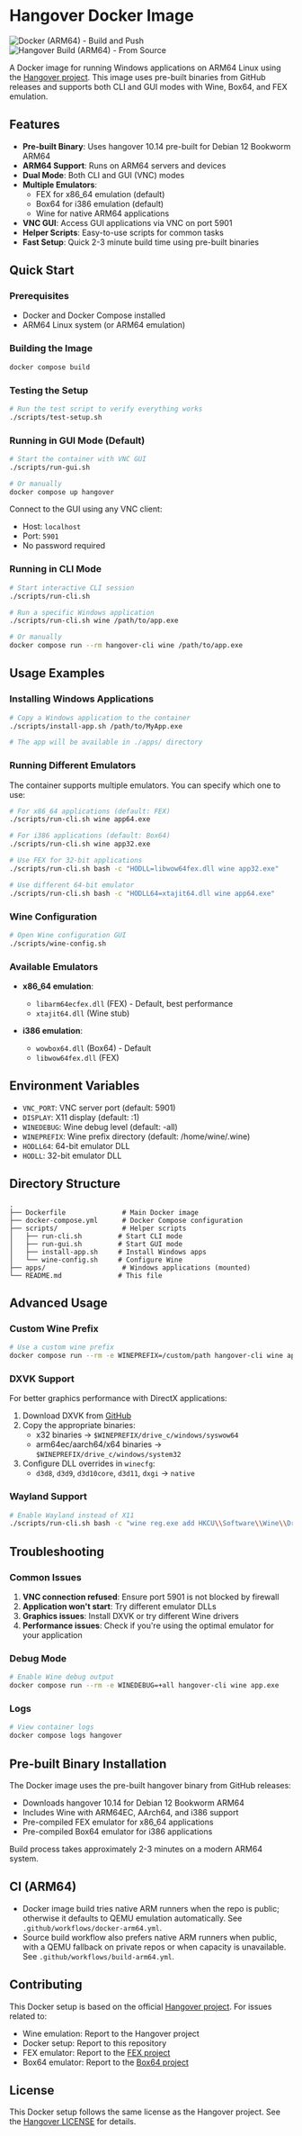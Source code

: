 # Hangover Docker Image

![Docker (ARM64) - Build and Push](https://github.com/${{github.repository}}/actions/workflows/docker-arm64.yml/badge.svg)
![Hangover Build (ARM64) - From Source](https://github.com/${{github.repository}}/actions/workflows/build-arm64.yml/badge.svg)

A Docker image for running Windows applications on ARM64 Linux using the [Hangover project](https://github.com/AndreRH/hangover). This image uses pre-built binaries from GitHub releases and supports both CLI and GUI modes with Wine, Box64, and FEX emulation.

## Features

- **Pre-built Binary**: Uses hangover 10.14 pre-built for Debian 12 Bookworm ARM64
- **ARM64 Support**: Runs on ARM64 servers and devices
- **Dual Mode**: Both CLI and GUI (VNC) modes
- **Multiple Emulators**: 
  - FEX for x86_64 emulation (default)
  - Box64 for i386 emulation (default)
  - Wine for native ARM64 applications
- **VNC GUI**: Access GUI applications via VNC on port 5901
- **Helper Scripts**: Easy-to-use scripts for common tasks
- **Fast Setup**: Quick 2-3 minute build time using pre-built binaries

## Quick Start

### Prerequisites

- Docker and Docker Compose installed
- ARM64 Linux system (or ARM64 emulation)

### Building the Image

```bash
docker compose build
```

### Testing the Setup

```bash
# Run the test script to verify everything works
./scripts/test-setup.sh
```

### Running in GUI Mode (Default)

```bash
# Start the container with VNC GUI
./scripts/run-gui.sh

# Or manually
docker compose up hangover
```

Connect to the GUI using any VNC client:
- Host: `localhost`
- Port: `5901`
- No password required

### Running in CLI Mode

```bash
# Start interactive CLI session
./scripts/run-cli.sh

# Run a specific Windows application
./scripts/run-cli.sh wine /path/to/app.exe

# Or manually
docker compose run --rm hangover-cli wine /path/to/app.exe
```

## Usage Examples

### Installing Windows Applications

```bash
# Copy a Windows application to the container
./scripts/install-app.sh /path/to/MyApp.exe

# The app will be available in ./apps/ directory
```

### Running Different Emulators

The container supports multiple emulators. You can specify which one to use:

```bash
# For x86_64 applications (default: FEX)
./scripts/run-cli.sh wine app64.exe

# For i386 applications (default: Box64)
./scripts/run-cli.sh wine app32.exe

# Use FEX for 32-bit applications
./scripts/run-cli.sh bash -c "HODLL=libwow64fex.dll wine app32.exe"

# Use different 64-bit emulator
./scripts/run-cli.sh bash -c "HODLL64=xtajit64.dll wine app64.exe"
```

### Wine Configuration

```bash
# Open Wine configuration GUI
./scripts/wine-config.sh
```

### Available Emulators

- **x86_64 emulation**:
  - `libarm64ecfex.dll` (FEX) - Default, best performance
  - `xtajit64.dll` (Wine stub)

- **i386 emulation**:
  - `wowbox64.dll` (Box64) - Default
  - `libwow64fex.dll` (FEX)

## Environment Variables

- `VNC_PORT`: VNC server port (default: 5901)
- `DISPLAY`: X11 display (default: :1)
- `WINEDEBUG`: Wine debug level (default: -all)
- `WINEPREFIX`: Wine prefix directory (default: /home/wine/.wine)
- `HODLL64`: 64-bit emulator DLL
- `HODLL`: 32-bit emulator DLL

## Directory Structure

```
.
├── Dockerfile              # Main Docker image
├── docker-compose.yml      # Docker Compose configuration
├── scripts/                # Helper scripts
│   ├── run-cli.sh         # Start CLI mode
│   ├── run-gui.sh         # Start GUI mode
│   ├── install-app.sh     # Install Windows apps
│   └── wine-config.sh     # Configure Wine
├── apps/                   # Windows applications (mounted)
└── README.md              # This file
```

## Advanced Usage

### Custom Wine Prefix

```bash
# Use a custom wine prefix
docker compose run --rm -e WINEPREFIX=/custom/path hangover-cli wine app.exe
```

### DXVK Support

For better graphics performance with DirectX applications:

1. Download DXVK from [GitHub](https://github.com/doitsujin/dxvk)
2. Copy the appropriate binaries:
   - x32 binaries → `$WINEPREFIX/drive_c/windows/syswow64`
   - arm64ec/aarch64/x64 binaries → `$WINEPREFIX/drive_c/windows/system32`
3. Configure DLL overrides in `winecfg`:
   - `d3d8`, `d3d9`, `d3d10core`, `d3d11`, `dxgi` → `native`

### Wayland Support

```bash
# Enable Wayland instead of X11
./scripts/run-cli.sh bash -c "wine reg.exe add HKCU\\Software\\Wine\\Drivers /v Graphics /d wayland,x11"
```

## Troubleshooting

### Common Issues

1. **VNC connection refused**: Ensure port 5901 is not blocked by firewall
2. **Application won't start**: Try different emulator DLLs
3. **Graphics issues**: Install DXVK or try different Wine drivers
4. **Performance issues**: Check if you're using the optimal emulator for your application

### Debug Mode

```bash
# Enable Wine debug output
docker compose run --rm -e WINEDEBUG=+all hangover-cli wine app.exe
```

### Logs

```bash
# View container logs
docker compose logs hangover
```

## Pre-built Binary Installation

The Docker image uses the pre-built hangover binary from GitHub releases:

- Downloads hangover 10.14 for Debian 12 Bookworm ARM64
- Includes Wine with ARM64EC, AArch64, and i386 support
- Pre-compiled FEX emulator for x86_64 applications
- Pre-compiled Box64 emulator for i386 applications

Build process takes approximately 2-3 minutes on a modern ARM64 system.

## CI (ARM64)

- Docker image build tries native ARM runners when the repo is public; otherwise it defaults to QEMU emulation automatically. See `.github/workflows/docker-arm64.yml`.
- Source build workflow also prefers native ARM runners when public, with a QEMU fallback on private repos or when capacity is unavailable. See `.github/workflows/build-arm64.yml`.

## Contributing

This Docker setup is based on the official [Hangover project](https://github.com/AndreRH/hangover). For issues related to:

- Wine emulation: Report to the Hangover project
- Docker setup: Report to this repository
- FEX emulator: Report to the [FEX project](https://github.com/FEX-Emu/FEX)
- Box64 emulator: Report to the [Box64 project](https://github.com/ptitSeb/box64)

## License

This Docker setup follows the same license as the Hangover project. See the [Hangover LICENSE](https://github.com/AndreRH/hangover/blob/master/LICENSE) for details.
